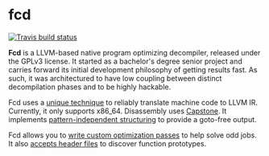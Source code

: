 # fcd

[![Travis build status][3]][7]

**Fcd** is a LLVM-based native program optimizing decompiler, released under the GPLv3 license. It started as a bachelor's degree senior project and carries forward its initial development philosophy of getting results fast. As such, it was architectured to have low coupling between distinct decompilation phases and to be highly hackable.

Fcd uses a [unique technique][4] to reliably translate machine code to LLVM IR. Currently, it only supports x86_64. Disassembly uses [Capstone][2]. It implements [pattern-independent structuring][1] to provide a goto-free output.

Fcd allows you to [write custom optimization passes][6] to help solve odd jobs. It also [accepts header files][5] to discover function prototypes.

  [1]: http://www.internetsociety.org/doc/no-more-gotos-decompilation-using-pattern-independent-control-flow-structuring-and-semantics
  [2]: https://github.com/aquynh/capstone
  [3]: https://travis-ci.org/zneak/fcd.svg?branch=master
  [4]: http://zneak.github.io/fcd/2016/02/16/lifting-x86-code.html
  [5]: http://zneak.github.io/fcd/2016/09/04/parsing-headers.html
  [6]: http://zneak.github.io/fcd/2016/02/21/csaw-wyvern.html
  [7]: https://travis-ci.org/zneak/fcd
